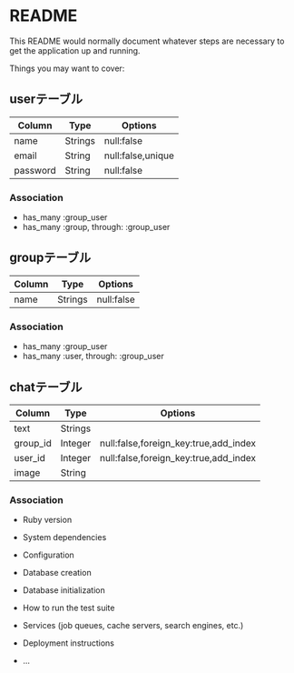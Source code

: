# README

This README would normally document whatever steps are necessary to get the
application up and running.

Things you may want to cover:

## userテーブル
|Column|Type|Options|
|------|----|-------|
|name|Strings|null:false|
|email|String|null:false,unique|
|password|String|null:false|

### Association
- has_many :group_user
- has_many :group, through: :group_user

## groupテーブル
|Column|Type|Options|
|------|----|-------|
|name|Strings|null:false|

### Association
- has_many :group_user
- has_many :user, through: :group_user


## chatテーブル
|Column|Type|Options|
|------|----|-------|
|text|Strings||
|group_id|Integer|null:false,foreign_key:true,add_index|
|user_id|Integer|null:false,foreign_key:true,add_index|
|image|String||

### Association


* Ruby version

* System dependencies

* Configuration

* Database creation

* Database initialization

* How to run the test suite

* Services (job queues, cache servers, search engines, etc.)

* Deployment instructions

* ...
